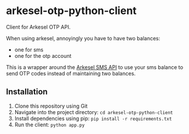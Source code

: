 # arkesel-otp-python-client
Client for Arkesel OTP API.

When using arkesel, annoyingly you have to have two balances:
- one for sms
- one for the otp account

This is a wrapper around the [Arkesel SMS API](https://developers.arkesel.com/#tag/SMS-V2) to use your sms balance to send OTP codes instead of maintaining two balances.

## Installation
1. Clone this repository using Git
2. Navigate into the project directory: `cd arkesel-otp-python-client`
3. Install dependencies using pip: `pip install -r requirements.txt` 
4. Run the client: `python app.py`